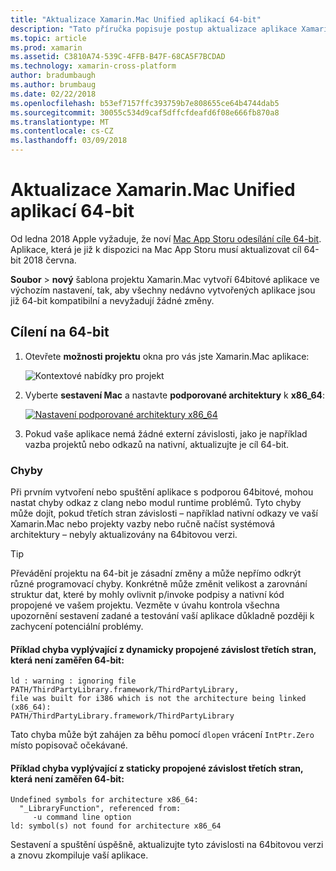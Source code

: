 ```yaml
---
title: "Aktualizace Xamarin.Mac Unified aplikací 64-bit"
description: "Tato příručka popisuje postup aktualizace aplikace Xamarin.Mac cíl 64-bit"
ms.topic: article
ms.prod: xamarin
ms.assetid: C3810A74-539C-4FFB-B47F-68CA5F7BCDAD
ms.technology: xamarin-cross-platform
author: bradumbaugh
ms.author: brumbaug
ms.date: 02/22/2018
ms.openlocfilehash: b53ef7157ffc393759b7e808655ce64b4744dab5
ms.sourcegitcommit: 30055c534d9caf5dffcfdeafd6f08e666fb870a8
ms.translationtype: MT
ms.contentlocale: cs-CZ
ms.lasthandoff: 03/09/2018
---
```

# <a name="updating-xamarinmac-unified-applications-to-64-bit"></a>Aktualizace Xamarin.Mac Unified aplikací 64-bit

Od ledna 2018 Apple vyžaduje, že noví [Mac App Storu odesílání cíle 64-bit](https://developer.apple.com/news/?id=06282017a). Aplikace, která je již k dispozici na Mac App Storu musí aktualizovat cíl 64-bit 2018 června.

**Soubor** > **nový** šablona projektu Xamarin.Mac vytvoří 64bitové aplikace ve výchozím nastavení, tak, aby všechny nedávno vytvořených aplikace jsou již 64-bit kompatibilní a nevyžadují žádné změny.

## <a name="targeting-64-bit"></a>Cílení na 64-bit

1. Otevřete **možnosti projektu** okna pro vás jste Xamarin.Mac aplikace:

   ![Kontextové nabídky pro projekt](mac-64-bit-images/1-contextual_menu-vsmac.png "kontextové nabídky pro projekt")

2. Vyberte **sestavení Mac** a nastavte **podporované architektury** k **x86\_64**:

   [![Nastavení podporované architektury x86_64](mac-64-bit-images/2-project_options-vsmac.png "x86_64 nastavení podporované architektury")](mac-64-bit-images/2-project_options-vsmac-large.png#lightbox)

3. Pokud vaše aplikace nemá žádné externí závislosti, jako je například vazba projektů nebo odkazů na nativní, aktualizujte je cíl 64-bit.

### <a name="errors"></a>Chyby

Při prvním vytvoření nebo spuštění aplikace s podporou 64bitové, mohou nastat chyby odkaz z clang nebo modul runtime problémů. Tyto chyby může dojít, pokud třetích stran závislosti – například nativní odkazy ve vaší Xamarin.Mac nebo projekty vazby nebo ručně načíst systémová architektury – nebyly aktualizovány na 64bitovou verzi.

> [!TIP]
> Převádění projektu na 64-bit je zásadní změny a může nepřímo odkrýt různé programovací chyby. Konkrétně může změnit velikost a zarovnání struktur dat, které by mohly ovlivnit p/invoke podpisy a nativní kód propojené ve vašem projektu. Vezměte v úvahu kontrola všechna upozornění sestavení zadané a testování vaší aplikace důkladně později k zachycení potenciální problémy.

#### <a name="example-error-resulting-from-a-dynamically-linked-third-party-dependency-that-does-not-target-64-bit"></a>Příklad chyba vyplývající z dynamicky propojené závislost třetích stran, která není zaměřen 64-bit:

```console
ld : warning : ignoring file PATH/ThirdPartyLibrary.framework/ThirdPartyLibrary, 
file was built for i386 which is not the architecture being linked (x86_64): 
PATH/ThirdPartyLibrary.framework/ThirdPartyLibrary 
```

Tato chyba může být zahájen za běhu pomocí `dlopen` vrácení `IntPtr.Zero` místo popisovač očekávané.

#### <a name="example-error-resulting-from-a-statically-linked-third-party-dependency-that-does-not-target-64-bit"></a>Příklad chyba vyplývající z staticky propojené závislost třetích stran, která není zaměřen 64-bit:

```console
Undefined symbols for architecture x86_64:
  "_LibraryFunction", referenced from:
     -u command line option
ld: symbol(s) not found for architecture x86_64 
```

Sestavení a spuštění úspěšně, aktualizujte tyto závislosti na 64bitovou verzi a znovu zkompiluje vaší aplikace.

